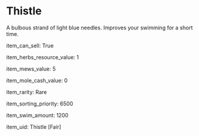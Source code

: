 # Thistle

A bulbous strand of light blue needles. Improves your swimming for a short time.

item_can_sell: True

item_herbs_resource_value: 1

item_mews_value: 5

item_mole_cash_value: 0

item_rarity: Rare

item_sorting_priority: 6500

item_swim_amount: 1200

item_uid: Thistle [Fair]